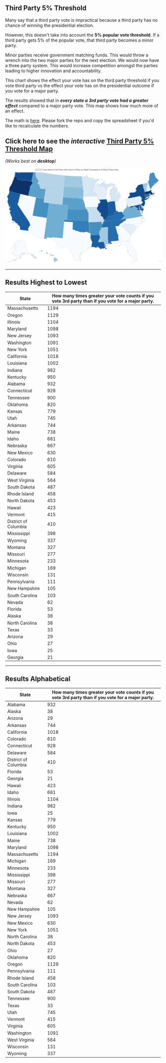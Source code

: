 ## Third Party 5% Threshold

Many say that a third party vote is impractical because a third party has no chance of winning the presidential election.

However, this doesn't take into account the **5% popular vote threshold**. If a third party gets 5% of the popular vote, that third party becomes a minor party.

Minor parties receive government matching funds. This would throw a wrench into the two major parties for the next election. We would now have a three party system. This would increase competition amongst the parties leading to higher innovation and accountability.

This chart shows the effect your vote has on the third party threshold if you vote third party vs the effect your vote has on the presidential outcome if you vote for a major party.

The results showed that in **_every state a 3rd party vote had a greater effect_** compared to a major party vote. This map shows how much more of an effect.

The math is [here](https://docs.google.com/spreadsheets/d/1dkdP6XKCyUQYSHoqEduG3TvNgM2E2eSzxIs5VjKxFuc/edit?usp=sharing). Please fork the repo and copy the spreadsheet if you'd like to recalculate the numbers.

## Click here to see the _interactive_ [Third Party 5% Threshold Map](https://dashbarkhuss.github.io/third_party_threshold/)

_(Works best on **desktop**)_

<a href="https://dashbarkhuss.github.io/third_party_threshold/"><img src = 'map.png'></a>

<hr>

## Results Highest to Lowest

| State                | How many times greater your vote counts if you vote 3rd party than if you vote for a major party. |
| -------------------- | ------------------------------------------------------------------------------------------------- |
| Massachusetts        | 1194                                                                                              |
| Oregon               | 1129                                                                                              |
| Illinois             | 1104                                                                                              |
| Maryland             | 1098                                                                                              |
| New Jersey           | 1093                                                                                              |
| Washington           | 1091                                                                                              |
| New York             | 1051                                                                                              |
| California           | 1018                                                                                              |
| Louisiana            | 1002                                                                                              |
| Indiana              | 982                                                                                               |
| Kentucky             | 950                                                                                               |
| Alabama              | 932                                                                                               |
| Connecticut          | 928                                                                                               |
| Tennessee            | 900                                                                                               |
| Oklahoma             | 820                                                                                               |
| Kansas               | 779                                                                                               |
| Utah                 | 745                                                                                               |
| Arkansas             | 744                                                                                               |
| Maine                | 738                                                                                               |
| Idaho                | 681                                                                                               |
| Nebraska             | 667                                                                                               |
| New Mexico           | 630                                                                                               |
| Colorado             | 610                                                                                               |
| Virginia             | 605                                                                                               |
| Delaware             | 584                                                                                               |
| West Virginia        | 564                                                                                               |
| South Dakota         | 487                                                                                               |
| Rhode Island         | 458                                                                                               |
| North Dakota         | 453                                                                                               |
| Hawaii               | 423                                                                                               |
| Vermont              | 415                                                                                               |
| District of Columbia | 410                                                                                               |
| Mississippi          | 398                                                                                               |
| Wyoming              | 337                                                                                               |
| Montana              | 327                                                                                               |
| Missouri             | 277                                                                                               |
| Minnesota            | 233                                                                                               |
| Michigan             | 169                                                                                               |
| Wisconsin            | 131                                                                                               |
| Pennsylvania         | 111                                                                                               |
| New Hampshire        | 105                                                                                               |
| South Carolina       | 103                                                                                               |
| Nevada               | 62                                                                                                |
| Florida              | 53                                                                                                |
| Alaska               | 38                                                                                                |
| North Carolina       | 38                                                                                                |
| Texas                | 33                                                                                                |
| Arizona              | 29                                                                                                |
| Ohio                 | 27                                                                                                |
| Iowa                 | 25                                                                                                |
| Georgia              | 21                                                                                                |

<hr>

## Results Alphabetical

| State                | How many times greater your vote counts if you vote 3rd party than if you vote for a major party. |
| -------------------- | ------------------------------------------------------------------------------------------------- |
| Alabama              | 932                                                                                               |
| Alaska               | 38                                                                                                |
| Arizona              | 29                                                                                                |
| Arkansas             | 744                                                                                               |
| California           | 1018                                                                                              |
| Colorado             | 610                                                                                               |
| Connecticut          | 928                                                                                               |
| Delaware             | 584                                                                                               |
| District of Columbia | 410                                                                                               |
| Florida              | 53                                                                                                |
| Georgia              | 21                                                                                                |
| Hawaii               | 423                                                                                               |
| Idaho                | 681                                                                                               |
| Illinois             | 1104                                                                                              |
| Indiana              | 982                                                                                               |
| Iowa                 | 25                                                                                                |
| Kansas               | 779                                                                                               |
| Kentucky             | 950                                                                                               |
| Louisiana            | 1002                                                                                              |
| Maine                | 738                                                                                               |
| Maryland             | 1098                                                                                              |
| Massachusetts        | 1194                                                                                              |
| Michigan             | 169                                                                                               |
| Minnesota            | 233                                                                                               |
| Mississippi          | 398                                                                                               |
| Missouri             | 277                                                                                               |
| Montana              | 327                                                                                               |
| Nebraska             | 667                                                                                               |
| Nevada               | 62                                                                                                |
| New Hampshire        | 105                                                                                               |
| New Jersey           | 1093                                                                                              |
| New Mexico           | 630                                                                                               |
| New York             | 1051                                                                                              |
| North Carolina       | 38                                                                                                |
| North Dakota         | 453                                                                                               |
| Ohio                 | 27                                                                                                |
| Oklahoma             | 820                                                                                               |
| Oregon               | 1129                                                                                              |
| Pennsylvania         | 111                                                                                               |
| Rhode Island         | 458                                                                                               |
| South Carolina       | 103                                                                                               |
| South Dakota         | 487                                                                                               |
| Tennessee            | 900                                                                                               |
| Texas                | 33                                                                                                |
| Utah                 | 745                                                                                               |
| Vermont              | 415                                                                                               |
| Virginia             | 605                                                                                               |
| Washington           | 1091                                                                                              |
| West Virginia        | 564                                                                                               |
| Wisconsin            | 131                                                                                               |
| Wyoming              | 337                                                                                               |

